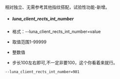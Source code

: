 
相对独立、无需参考其他指纹搭配，试验性功能-新增。



- ##### luna_client_rects_int_number

- 格式：--luna_client_rects_int_number=value

- 取值范围1-99999

- 整数值

- 步长100左右即可,不一定非要100，这个你看着来就行。

```
--luna_client_rects_int_number=981
```



 

